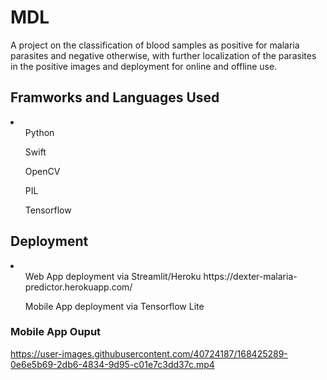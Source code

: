 # MDL
A project on the classification of blood samples as positive for malaria parasites and negative otherwise, with further localization of the parasites in the positive images and deployment for online and offline use.


## Framworks and Languages Used
<li>
  <ol> Python </ol>
  <ol> Swift </ol>
  <ol> OpenCV </ol>
  <ol> PIL </ol>
  <ol> Tensorflow </ol>
</li>
 
## Deployment
<li>
  <ol> Web App deployment via Streamlit/Heroku https://dexter-malaria-predictor.herokuapp.com/ </ol>
  <ol> Mobile App deployment via Tensorflow Lite </ol>
</li>
 
### Mobile App Ouput
https://user-images.githubusercontent.com/40724187/168425289-0e6e5b69-2db6-4834-9d95-c01e7c3dd37c.mp4
